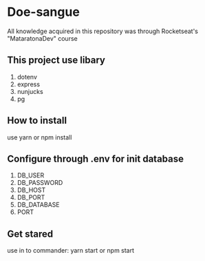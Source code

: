 # Doe-sangue
 All knowledge acquired in this repository  was through Rocketseat's "MataratonaDev" course

## This project use libary

1. dotenv
2. express
3. nunjucks
4. pg

## How to install

use yarn or npm install

## Configure through .env for init database

1. DB_USER
2. DB_PASSWORD
3. DB_HOST
4. DB_PORT
5. DB_DATABASE
6. PORT

## Get stared

use in to commander:
yarn start or npm start

